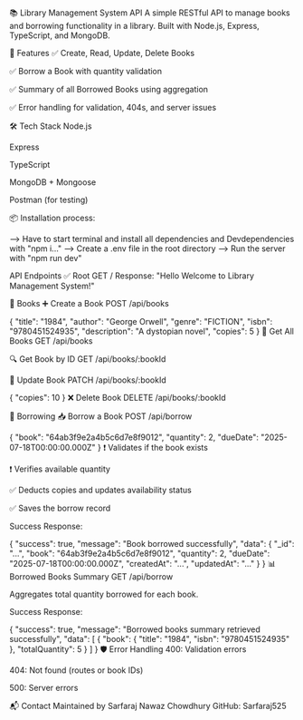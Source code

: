 📚 Library Management System API
A simple RESTful API to manage books and borrowing functionality in a library. Built with Node.js, Express, TypeScript, and MongoDB.

🚀 Features
✅ Create, Read, Update, Delete Books

✅ Borrow a Book with quantity validation

✅ Summary of all Borrowed Books using aggregation

✅ Error handling for validation, 404s, and server issues

🛠️ Tech Stack
Node.js

Express

TypeScript

MongoDB + Mongoose

Postman (for testing)

📦 Installation process:

--> Have to start terminal and install all dependencies and Devdependencies with "npm i..."
--> Create a .env file in the root directory
--> Run the server with "npm run dev"

API Endpoints
✅ Root
GET /
Response: "Hello Welcome to Library Management System!"

📘 Books
➕ Create a Book
POST /api/books

{
  "title": "1984",
  "author": "George Orwell",
  "genre": "FICTION",
  "isbn": "9780451524935",
  "description": "A dystopian novel",
  "copies": 5
}
📖 Get All Books
GET /api/books

🔍 Get Book by ID
GET /api/books/:bookId

📝 Update Book
PATCH /api/books/:bookId

{
  "copies": 10
}
❌ Delete Book
DELETE /api/books/:bookId

🔄 Borrowing
📥 Borrow a Book
POST /api/borrow

{
  "book": "64ab3f9e2a4b5c6d7e8f9012",
  "quantity": 2,
  "dueDate": "2025-07-18T00:00:00.000Z"
}
❗ Validates if the book exists

❗ Verifies available quantity

✅ Deducts copies and updates availability status

✅ Saves the borrow record

Success Response:

{
  "success": true,
  "message": "Book borrowed successfully",
  "data": {
    "_id": "...",
    "book": "64ab3f9e2a4b5c6d7e8f9012",
    "quantity": 2,
    "dueDate": "2025-07-18T00:00:00.000Z",
    "createdAt": "...",
    "updatedAt": "..."
  }
}
📊 Borrowed Books Summary
GET /api/borrow

Aggregates total quantity borrowed for each book.

Success Response:

{
  "success": true,
  "message": "Borrowed books summary retrieved successfully",
  "data": [
    {
      "book": {
        "title": "1984",
        "isbn": "9780451524935"
      },
      "totalQuantity": 5
    }
  ]
}
🛡️ Error Handling
400: Validation errors

404: Not found (routes or book IDs)

500: Server errors

📬 Contact
Maintained by Sarfaraj Nawaz Chowdhury
GitHub: Sarfaraj525

